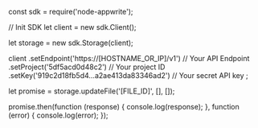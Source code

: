 const sdk = require('node-appwrite');

// Init SDK
let client = new sdk.Client();

let storage = new sdk.Storage(client);

client
    .setEndpoint('https://[HOSTNAME_OR_IP]/v1') // Your API Endpoint
    .setProject('5df5acd0d48c2') // Your project ID
    .setKey('919c2d18fb5d4...a2ae413da83346ad2') // Your secret API key
;

let promise = storage.updateFile('[FILE_ID]', [], []);

promise.then(function (response) {
    console.log(response);
}, function (error) {
    console.log(error);
});